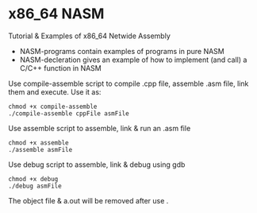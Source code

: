 # x86_64 NASM 
Tutorial & Examples of x86_64 Netwide Assembly

* NASM-programs contain examples of programs in pure NASM
* NASM-decleration gives an example of how to implement (and call) a C/C++ function in NASM

Use compile-assemble script to compile .cpp file, assemble .asm file, link them and execute. Use it as:
```
chmod +x compile-assemble
./compile-assemble cppFile asmFile
```

Use assemble script to assemble, link & run an .asm file
```
chmod +x assemble
./assemble asmFile
```

Use debug script to assemble, link & debug using gdb
```
chmod +x debug
./debug asmFile
```

The object file & a.out will be removed after use
.
